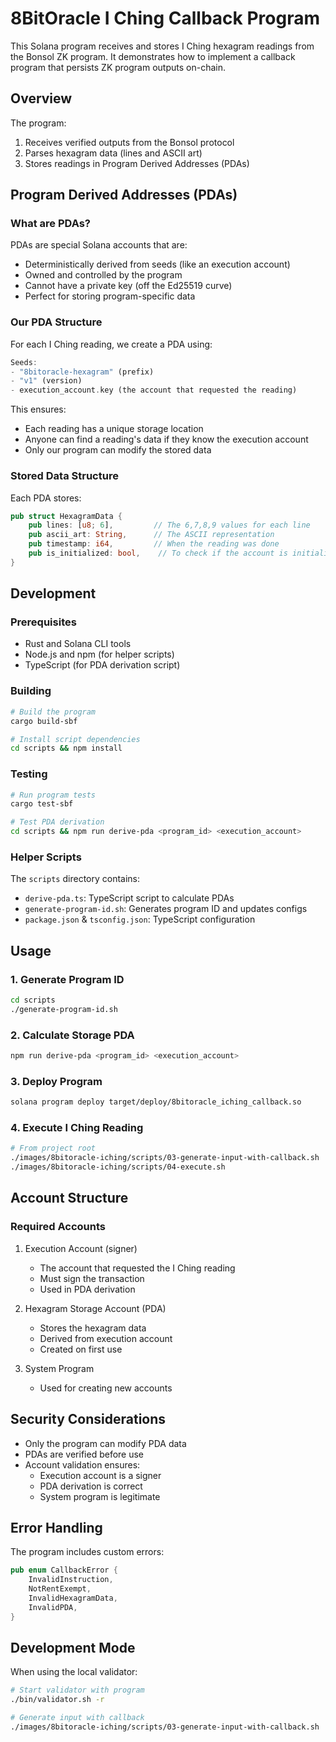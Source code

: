 # 8BitOracle I Ching Callback Program

This Solana program receives and stores I Ching hexagram readings from the Bonsol ZK program. It demonstrates how to implement a callback program that persists ZK program outputs on-chain.

## Overview

The program:
1. Receives verified outputs from the Bonsol protocol
2. Parses hexagram data (lines and ASCII art)
3. Stores readings in Program Derived Addresses (PDAs)

## Program Derived Addresses (PDAs)

### What are PDAs?
PDAs are special Solana accounts that are:
- Deterministically derived from seeds (like an execution account)
- Owned and controlled by the program
- Cannot have a private key (off the Ed25519 curve)
- Perfect for storing program-specific data

### Our PDA Structure
For each I Ching reading, we create a PDA using:
```rust
Seeds:
- "8bitoracle-hexagram" (prefix)
- "v1" (version)
- execution_account.key (the account that requested the reading)
```

This ensures:
- Each reading has a unique storage location
- Anyone can find a reading's data if they know the execution account
- Only our program can modify the stored data

### Stored Data Structure
Each PDA stores:
```rust
pub struct HexagramData {
    pub lines: [u8; 6],         // The 6,7,8,9 values for each line
    pub ascii_art: String,      // The ASCII representation
    pub timestamp: i64,         // When the reading was done
    pub is_initialized: bool,    // To check if the account is initialized
}
```

## Development

### Prerequisites
- Rust and Solana CLI tools
- Node.js and npm (for helper scripts)
- TypeScript (for PDA derivation script)

### Building
```bash
# Build the program
cargo build-sbf

# Install script dependencies
cd scripts && npm install
```

### Testing
```bash
# Run program tests
cargo test-sbf

# Test PDA derivation
cd scripts && npm run derive-pda <program_id> <execution_account>
```

### Helper Scripts
The `scripts` directory contains:
- `derive-pda.ts`: TypeScript script to calculate PDAs
- `generate-program-id.sh`: Generates program ID and updates configs
- `package.json` & `tsconfig.json`: TypeScript configuration

## Usage

### 1. Generate Program ID
```bash
cd scripts
./generate-program-id.sh
```

### 2. Calculate Storage PDA
```bash
npm run derive-pda <program_id> <execution_account>
```

### 3. Deploy Program
```bash
solana program deploy target/deploy/8bitoracle_iching_callback.so
```

### 4. Execute I Ching Reading
```bash
# From project root
./images/8bitoracle-iching/scripts/03-generate-input-with-callback.sh
./images/8bitoracle-iching/scripts/04-execute.sh
```

## Account Structure

### Required Accounts
1. Execution Account (signer)
   - The account that requested the I Ching reading
   - Must sign the transaction
   - Used in PDA derivation

2. Hexagram Storage Account (PDA)
   - Stores the hexagram data
   - Derived from execution account
   - Created on first use

3. System Program
   - Used for creating new accounts

## Security Considerations

- Only the program can modify PDA data
- PDAs are verified before use
- Account validation ensures:
  - Execution account is a signer
  - PDA derivation is correct
  - System program is legitimate

## Error Handling

The program includes custom errors:
```rust
pub enum CallbackError {
    InvalidInstruction,
    NotRentExempt,
    InvalidHexagramData,
    InvalidPDA,
}
```

## Development Mode

When using the local validator:
```bash
# Start validator with program
./bin/validator.sh -r

# Generate input with callback
./images/8bitoracle-iching/scripts/03-generate-input-with-callback.sh
``` 
